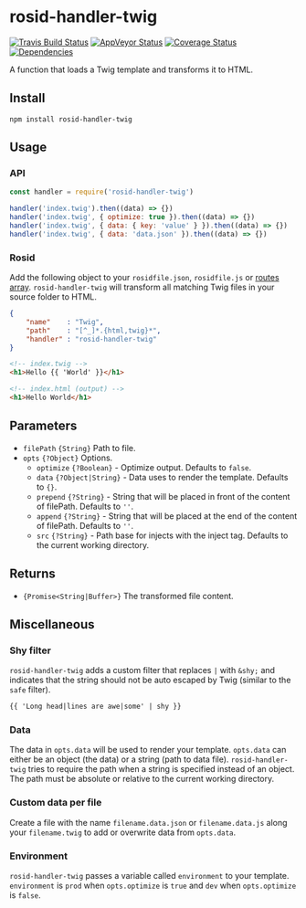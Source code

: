 # rosid-handler-twig

[![Travis Build Status](https://travis-ci.org/electerious/rosid-handler-twig.svg?branch=master)](https://travis-ci.org/electerious/rosid-handler-twig) [![AppVeyor Status](https://ci.appveyor.com/api/projects/status/qman4a73c1ixphyl?svg=true)](https://ci.appveyor.com/project/electerious/rosid-handler-twig) [![Coverage Status](https://coveralls.io/repos/github/electerious/rosid-handler-twig/badge.svg?branch=master)](https://coveralls.io/github/electerious/rosid-handler-twig?branch=master) [![Dependencies](https://david-dm.org/electerious/rosid-handler-twig.svg)](https://david-dm.org/electerious/rosid-handler-twig#info=dependencies)

A function that loads a Twig template and transforms it to HTML.

## Install

```
npm install rosid-handler-twig
```

## Usage

### API

```js
const handler = require('rosid-handler-twig')

handler('index.twig').then((data) => {})
handler('index.twig', { optimize: true }).then((data) => {})
handler('index.twig', { data: { key: 'value' } }).then((data) => {})
handler('index.twig', { data: 'data.json' }).then((data) => {})
```

### Rosid

Add the following object to your `rosidfile.json`, `rosidfile.js` or [routes array](https://github.com/electerious/Rosid/blob/master/docs/Routes.md). `rosid-handler-twig` will transform all matching Twig files in your source folder to HTML.

```json
{
	"name"    : "Twig",
	"path"    : "[^_]*.{html,twig}*",
	"handler" : "rosid-handler-twig"
}
```

```html
<!-- index.twig -->
<h1>Hello {{ 'World' }}</h1>
```

```html
<!-- index.html (output) -->
<h1>Hello World</h1>
```

## Parameters

- `filePath` `{String}` Path to file.
- `opts` `{?Object}` Options.
	- `optimize` `{?Boolean}` - Optimize output. Defaults to `false`.
	- `data` `{?Object|String}` - Data uses to render the template. Defaults to `{}`.
	- `prepend` `{?String}` - String that will be placed in front of the content of filePath. Defaults to `''`.
	- `append` `{?String}` - String that will be placed at the end of the content of filePath. Defaults to `''`.
	- `src` `{?String}` - Path base for injects with the inject tag. Defaults to the current working directory.

## Returns

- `{Promise<String|Buffer>}` The transformed file content.

## Miscellaneous

### Shy filter

`rosid-handler-twig` adds a custom filter that replaces `|` with `&shy;` and indicates that the string should not be auto escaped by Twig (similar to the `safe` filter).

```html
{{ 'Long head|lines are awe|some' | shy }}
```

### Data

The data in `opts.data` will be used to render your template. `opts.data` can either be an object (the data) or a string (path to data file). `rosid-handler-twig` tries to require the path when a string is specified instead of an object. The path must be absolute or relative to the current working directory.

### Custom data per file

Create a file with the name `filename.data.json` or `filename.data.js` along your `filename.twig` to add or overwrite data from `opts.data`.

### Environment

`rosid-handler-twig` passes a variable called `environment` to your template. `environment` is `prod` when `opts.optimize` is `true` and `dev` when `opts.optimize` is `false`.
